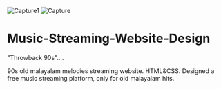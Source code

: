 ![Capture1](https://user-images.githubusercontent.com/118710462/209946431-ebcd1f06-d193-4cff-8ac0-94e2abc0b3f5.PNG)
![Capture](https://user-images.githubusercontent.com/118710462/209946310-92f9e5fc-38ea-42a5-9300-5946f3d509b5.PNG)
# Music-Streaming-Website-Design

"Throwback 90s"....

90s old malayalam melodies streaming website. HTML&amp;CSS.
Designed a free music streaming platform, only for old malayalam hits.
